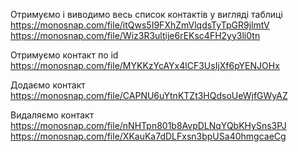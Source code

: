 Отримуємо і виводимо весь список контактів у вигляді таблиці 
https://monosnap.com/file/itQws5I9FXhZmVlqdsTyTpGR9jlmtV
https://monosnap.com/file/Wiz3R3ultije6rEKsc4FH2yy3li0tn

Отримуємо контакт по id
https://monosnap.com/file/MYKKzYcAYx4lCF3UsIjXf6pYENJOHx

Додаємо контакт
https://monosnap.com/file/CAPNU6uYtnKTZt3HQdsoUeWjfGWyAZ

Видаляємо контакт
https://monosnap.com/file/nNHTpn801b8AvpDLNqYQbKHySns3PJ
https://monosnap.com/file/XKauKa7dDLFxsn3bpUSa40hmgcaeCg
